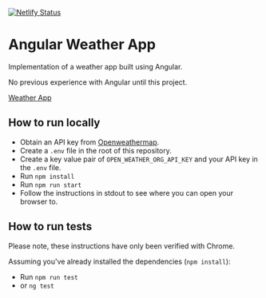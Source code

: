 [![Netlify Status](https://api.netlify.com/api/v1/badges/23276b7b-dc97-4715-938c-3202943de5a4/deploy-status)](https://app.netlify.com/sites/cp-angular-weather-app/deploys)


# Angular Weather App
Implementation of a weather app built using Angular. 

No previous experience with Angular until this project.

[Weather App](https://cp-angular-weather-app.netlify.app/)

## How to run locally

* Obtain an API key from [Openweathermap](https://openweathermap.org/api).
* Create a `.env` file in the root of this repository.
* Create a key value pair of `OPEN_WEATHER_ORG_API_KEY` and your API key in the `.env` file.
* Run `npm install`
* Run `npm run start`
* Follow the instructions in stdout to see where you can open your browser to.

## How to run tests

Please note, these instructions have only been verified with Chrome.

Assuming you've already installed the dependencies (`npm install`):

* Run `npm run test`
* or `ng test`


